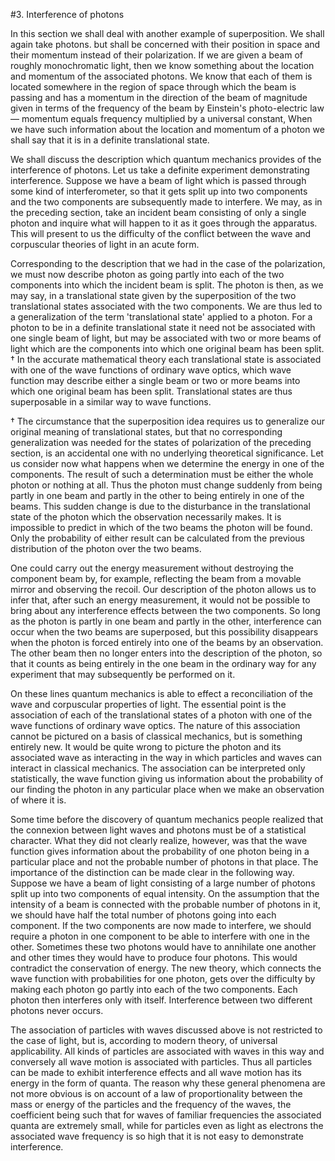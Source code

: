 #3. Interference of photons

In this section we shall deal with another example of superposition. We shall again take photons. but shall be concerned with their position in space and their momentum instead of their polarization. If we are given a beam of roughly monochromatic light, then we know something about the location and momentum of the associated photons. We know that each of them is located somewhere in the region of space through which the beam is passing and has a momentum in the direction of the beam of magnitude given in terms of the frequency of the beam by Einstein's photo-electric law — momentum equals frequency multiplied by a universal constant, When we have such information about the location and momentum of a photon we shall say that it is in a definite translational state.

We shall discuss the description which quantum mechanics provides of the interference of photons. Let us take a definite experiment demonstrating interference. Suppose we have a beam of light which is passed through some kind of interferometer, so that it gets split up into two components and the two components are subsequently made to interfere. We may, as in the preceding section, take an incident beam consisting of only a single photon and inquire what will happen to it as it goes through the apparatus. This will present to us the difficulty of the conflict between the wave and corpuscular theories of light in an acute form.

Corresponding to the description that we had in the case of the polarization, we must now describe photon as going partly into each of the two components into which the incident beam is split. The photon is then, as we may say, in a translational state given by the superposition of the two translational states associated with the two components. We are thus led to a generalization of the term 'translational state' applied to a photon. For a photon to be in a definite translational state it need not be associated with one single beam of light, but may be associated with two or more beams of light which are the components into which one original beam has been split. † In the accurate mathematical theory each translational state is associated with one of the wave functions of ordinary wave optics, which wave function may describe either a single beam or two or more beams into which one original beam has been split. Translational states are thus superposable in a similar way to wave functions.

† The circumstance that the superposition idea requires us to generalize our original meaning of translational states, but that no corresponding generalization was needed for the states of polarization of the preceding section, is an accidental one with no underlying theoretical significance.
Let us consider now what happens when we determine the energy in one of the components. The result of such a determination must be either the whole photon or nothing at all. Thus the photon must change suddenly from being partly in one beam and partly in the other to being entirely in one of the beams. This sudden change is due to the disturbance in the translational state of the photon which the observation necessarily makes. It is impossible to predict in which of the two beams the photon will be found. Only the probability of either result can be calculated from the previous distribution of the photon over the two beams.

One could carry out the energy measurement without destroying the component beam by, for example, reflecting the beam from a movable mirror and observing the recoil. Our description of the photon allows us to infer that, after such an energy measurement, it would not be possible to bring about any interference effects between the two components. So long as the photon is partly in one beam and partly in the other, interference can occur when the two beams are superposed, but this possibility disappears when the photon is forced entirely into one of the beams by an observation. The other beam then no longer enters into the description of the photon, so that it counts as being entirely in the one beam in the ordinary way for any experiment that may subsequently be performed on it.

On these lines quantum mechanics is able to effect a reconciliation of the wave and corpuscular properties of light. The essential point is the association of each of the translational states of a photon with one of the wave functions of ordinary wave optics. The nature of this association cannot be pictured on a basis of classical mechanics, but is something entirely new. It would be quite wrong to picture the photon and its associated wave as interacting in the way in which particles and waves can interact in classical mechanics. The association can be interpreted only statistically, the wave function giving us information about the probability of our finding the photon in any particular place when we make an observation of where it is.

Some time before the discovery of quantum mechanics people realized that the connexion between light waves and photons must be of a statistical character. What they did not clearly realize, however, was that the wave function gives information about the probability of one photon being in a particular place and not the probable number of photons in that place. The importance of the distinction can be made clear in the following way. Suppose we have a beam of light consisting of a large number of photons split up into two components of equal intensity. On the assumption that the intensity of a beam is connected with the probable number of photons in it, we should have half the total number of photons going into each component. If the two components are now made to interfere, we should require a photon in one component to be able to interfere with one in the other. Sometimes these two photons would have to annihilate one another and other times they would have to produce four photons. This would contradict the conservation of energy. The new theory, which connects the wave function with probabilities for one photon, gets over the difficulty by making each photon go partly into each of the two components. Each photon then interferes only with itself. Interference between two different photons never occurs.

The association of particles with waves discussed above is not restricted to the case of light, but is, according to modern theory, of universal applicability. All kinds of particles are associated with waves in this way and conversely all wave motion is associated with particles. Thus all particles can be made to exhibit interference effects and all wave motion has its energy in the form of quanta. The reason why these general phenomena are not more obvious is on account of a law of proportionality between the mass or energy of the particles and the frequency of the waves, the coefficient being such that for waves of familiar frequencies the associated quanta are extremely small, while for particles even as light as electrons the associated wave frequency is so high that it is not easy to demonstrate interference.
